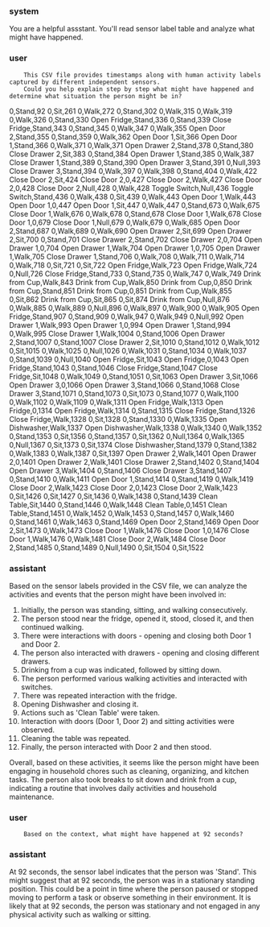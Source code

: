 ### system
You are a helpful assstant. You'll read sensor label table and analyze what might have happened.
### user

        This CSV file provides timestamps along with human activity labels captured by different independent sensors.
        Could you help explain step by step what might have happened and determine what situation the person might be in?
    
0,Stand,92
0,Sit,261
0,Walk,272
0,Stand,302
0,Walk,315
0,Walk,319
0,Walk,326
0,Stand,330
Open Fridge,Stand,336
0,Stand,339
Close Fridge,Stand,343
0,Stand,345
0,Walk,347
0,Walk,355
Open Door 2,Stand,355
0,Stand,359
0,Walk,362
Open Door 1,Sit,366
Open Door 1,Stand,366
0,Walk,371
0,Walk,371
Open Drawer 2,Stand,378
0,Stand,380
Close Drawer 2,Sit,383
0,Stand,384
Open Drawer 1,Stand,385
0,Walk,387
Close Drawer 1,Stand,389
0,Stand,390
Open Drawer 3,Stand,391
0,Null,393
Close Drawer 3,Stand,394
0,Walk,397
0,Walk,398
0,Stand,404
0,Walk,422
Close Door 2,Sit,424
Close Door 2,0,427
Close Door 2,Walk,427
Close Door 2,0,428
Close Door 2,Null,428
0,Walk,428
Toggle Switch,Null,436
Toggle Switch,Stand,436
0,Walk,438
0,Sit,439
0,Walk,443
Open Door 1,Walk,443
Open Door 1,0,447
Open Door 1,Sit,447
0,Walk,447
0,Stand,673
0,Walk,675
Close Door 1,Walk,676
0,Walk,678
0,Stand,678
Close Door 1,Walk,678
Close Door 1,0,679
Close Door 1,Null,679
0,Walk,679
0,Walk,685
Open Door 2,Stand,687
0,Walk,689
0,Walk,690
Open Drawer 2,Sit,699
Open Drawer 2,Sit,700
0,Stand,701
Close Drawer 2,Stand,702
Close Drawer 2,0,704
Open Drawer 1,0,704
Open Drawer 1,Walk,704
Open Drawer 1,0,705
Open Drawer 1,Walk,705
Close Drawer 1,Stand,706
0,Walk,708
0,Walk,711
0,Walk,714
0,Walk,718
0,Sit,721
0,Sit,722
Open Fridge,Walk,723
Open Fridge,Walk,724
0,Null,726
Close Fridge,Stand,733
0,Stand,735
0,Walk,747
0,Walk,749
Drink from Cup,Walk,843
Drink from Cup,Walk,850
Drink from Cup,0,850
Drink from Cup,Stand,851
Drink from Cup,0,851
Drink from Cup,Walk,855
0,Sit,862
Drink from Cup,Sit,865
0,Sit,874
Drink from Cup,Null,876
0,Walk,885
0,Walk,889
0,Null,896
0,Walk,897
0,Walk,900
0,Walk,905
Open Fridge,Stand,907
0,Stand,909
0,Walk,947
0,Walk,949
0,Null,992
Open Drawer 1,Walk,993
Open Drawer 1,0,994
Open Drawer 1,Stand,994
0,Walk,995
Close Drawer 1,Walk,1004
0,Stand,1006
Open Drawer 2,Stand,1007
0,Stand,1007
Close Drawer 2,Sit,1010
0,Stand,1012
0,Walk,1012
0,Sit,1015
0,Walk,1025
0,Null,1026
0,Walk,1031
0,Stand,1034
0,Walk,1037
0,Stand,1039
0,Null,1040
Open Fridge,Sit,1043
Open Fridge,0,1043
Open Fridge,Stand,1043
0,Stand,1046
Close Fridge,Stand,1047
Close Fridge,Sit,1048
0,Walk,1049
0,Stand,1051
0,Sit,1063
Open Drawer 3,Sit,1066
Open Drawer 3,0,1066
Open Drawer 3,Stand,1066
0,Stand,1068
Close Drawer 3,Stand,1071
0,Stand,1073
0,Sit,1073
0,Stand,1077
0,Walk,1100
0,Walk,1102
0,Walk,1109
0,Walk,1311
Open Fridge,Walk,1313
Open Fridge,0,1314
Open Fridge,Walk,1314
0,Stand,1315
Close Fridge,Stand,1326
Close Fridge,Walk,1328
0,Sit,1328
0,Stand,1330
0,Walk,1335
Open Dishwasher,Walk,1337
Open Dishwasher,Walk,1338
0,Walk,1340
0,Walk,1352
0,Stand,1353
0,Sit,1356
0,Stand,1357
0,Sit,1362
0,Null,1364
0,Walk,1365
0,Null,1367
0,Sit,1373
0,Sit,1374
Close Dishwasher,Stand,1379
0,Stand,1382
0,Walk,1383
0,Walk,1387
0,Sit,1397
Open Drawer 2,Walk,1401
Open Drawer 2,0,1401
Open Drawer 2,Walk,1401
Close Drawer 2,Stand,1402
0,Stand,1404
Open Drawer 3,Walk,1404
0,Stand,1406
Close Drawer 3,Stand,1407
0,Stand,1410
0,Walk,1411
Open Door 1,Stand,1414
0,Stand,1419
0,Walk,1419
Close Door 2,Walk,1423
Close Door 2,0,1423
Close Door 2,Walk,1423
0,Sit,1426
0,Sit,1427
0,Sit,1436
0,Walk,1438
0,Stand,1439
Clean Table,Sit,1440
0,Stand,1446
0,Walk,1448
Clean Table,0,1451
Clean Table,Stand,1451
0,Walk,1452
0,Walk,1453
0,Stand,1457
0,Walk,1460
0,Stand,1461
0,Walk,1463
0,Stand,1469
Open Door 2,Stand,1469
Open Door 2,Sit,1473
0,Walk,1473
Close Door 1,Walk,1476
Close Door 1,0,1476
Close Door 1,Walk,1476
0,Walk,1481
Close Door 2,Walk,1484
Close Door 2,Stand,1485
0,Stand,1489
0,Null,1490
0,Sit,1504
0,Sit,1522

### assistant
Based on the sensor labels provided in the CSV file, we can analyze the activities and events that the person might have been involved in:

1. Initially, the person was standing, sitting, and walking consecutively.
2. The person stood near the fridge, opened it, stood, closed it, and then continued walking.
3. There were interactions with doors - opening and closing both Door 1 and Door 2.
4. The person also interacted with drawers - opening and closing different drawers.
5. Drinking from a cup was indicated, followed by sitting down.
6. The person performed various walking activities and interacted with switches.
7. There was repeated interaction with the fridge.
8. Opening Dishwasher and closing it.
9. Actions such as 'Clean Table' were taken.
10. Interaction with doors (Door 1, Door 2) and sitting activities were observed.
11. Cleaning the table was repeated.
12. Finally, the person interacted with Door 2 and then stood.

Overall, based on these activities, it seems like the person might have been engaging in household chores such as cleaning, organizing, and kitchen tasks. The person also took breaks to sit down and drink from a cup, indicating a routine that involves daily activities and household maintenance.
### user

        Based on the context, what might have happened at 92 seconds?
    
### assistant
At 92 seconds, the sensor label indicates that the person was 'Stand'. This might suggest that at 92 seconds, the person was in a stationary standing position. This could be a point in time where the person paused or stopped moving to perform a task or observe something in their environment. It is likely that at 92 seconds, the person was stationary and not engaged in any physical activity such as walking or sitting.
